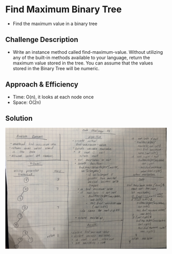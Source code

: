 # Find Maximum Binary Tree
* Find the maximum value in a binary tree

## Challenge Description
* Write an instance method called find-maximum-value. Without utilizing any of the built-in methods available to your language, return the maximum value stored in the tree. You can assume that the values stored in the Binary Tree will be numeric.

## Approach & Efficiency
* Time: O(n), it looks at each node once
* Space: O(2n)

## Solution
![Whiteboard](../../assets/find-maximum-binary-tree.jpg)